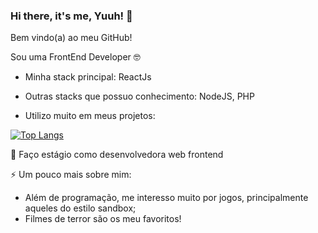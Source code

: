 ### Hi there, it's me, Yuuh! 👋

Bem vindo(a) ao meu GitHub!

Sou uma FrontEnd Developer 🤓

- Minha stack principal: ReactJs

- Outras stacks que possuo conhecimento: NodeJS, PHP

- Utilizo muito em meus projetos:

[![Top Langs](https://github-readme-stats.vercel.app/api/top-langs/?username=amandayuu&layout=compact)](https://github.com/anuraghazra/github-readme-stats)




🔭 Faço estágio como desenvolvedora web frontend 

⚡ Um pouco mais sobre mim: 
  - Além de programação, me interesso muito por jogos, principalmente aqueles do estilo sandbox;
  - Filmes de terror são os meu favoritos! 

<!--
**Ayuka1/Ayuka1** is a ✨ _special_ ✨ repository because its `README.md` (this file) appears on your GitHub profile.

Here are some ideas to get you started:
🌱 Curto demais frontend, atualmente estou estudando ReactJs e Redux
- 🔭 I’m currently working on ...
- 🌱 I’m currently learning ...
- 👯 I’m looking to collaborate on ...
- 🤔 I’m looking for help with ...
- 💬 Ask me about ...
- 📫 How to reach me: ...
- 😄 Pronouns: ...
- ⚡ Fun fact: ...

<a href="https://www.linkedin.com/in/amanda-yuri-kanashiro/">
 <img src="https://camo.githubusercontent.com/d59cef7876e9caf307ae8a5ea1b6ccbade60109e/68747470733a2f2f696d672e736869656c64732e696f2f62616467652f2d50617472696369614d6173686962612d626c75653f7374796c653d666c61742d737175617265266c6f676f3d4c696e6b6564696e266c6f676f436f6c6f723d7768697465266c696e6b3d68747470733a2f2f7777772e6c696e6b6564696e2e636f6d2f696e2f70617472696369612d6d6173686962612f" alt="Linkedin Badge" data-canonical-src="https://img.shields.io/badge/-AmandaKanashiro-blue?style=flat-square&amp;logo=Linkedin&amp;logoColor=white&amp;link=https://www.linkedin.com/in/amanda-yuri-kanashiro/" style="max-width:100%;">
  </a>
  
-->
<!-- [![Anurag's github stats](https://github-readme-stats.vercel.app/api?username=ayuka1&show_icons=true)](https://github.com/anuraghazra/github-readme-stats) -->
